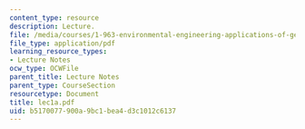 ```yaml
---
content_type: resource
description: Lecture.
file: /media/courses/1-963-environmental-engineering-applications-of-geographic-information-systems-fall-2004/b5170077900a9bc1bea4d3c1012c6137_lec1a.pdf
file_type: application/pdf
learning_resource_types:
- Lecture Notes
ocw_type: OCWFile
parent_title: Lecture Notes
parent_type: CourseSection
resourcetype: Document
title: lec1a.pdf
uid: b5170077-900a-9bc1-bea4-d3c1012c6137
---
```

